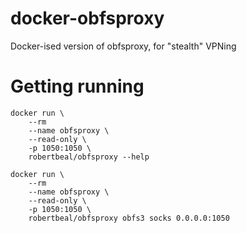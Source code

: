 # docker-obfsproxy

Docker-ised version of obfsproxy, for "stealth" VPNing

# Getting running

```
docker run \
    --rm
    --name obfsproxy \
    --read-only \
    -p 1050:1050 \
    robertbeal/obfsproxy --help
    
docker run \
    --rm
    --name obfsproxy \
    --read-only \
    -p 1050:1050 \
    robertbeal/obfsproxy obfs3 socks 0.0.0.0:1050
```
